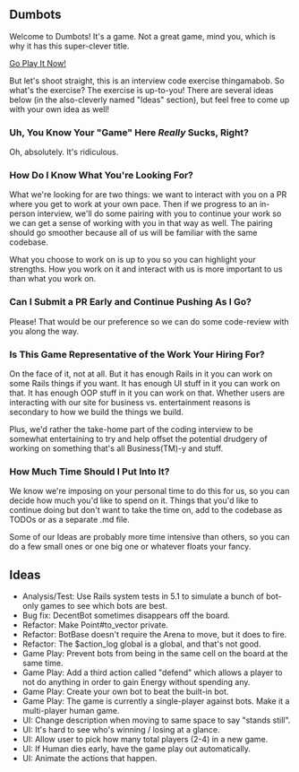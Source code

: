 ## Dumbots

Welcome to Dumbots! It's a game. Not a great game, mind you, which is why it
has this super-clever title. 

[Go Play It Now!](https://dumbots.herokuapp.com/)

But let's shoot straight, this is an interview code exercise thingamabob. So
what's the exercise? The exercise is up-to-you! There are several ideas below
(in the also-cleverly named "Ideas" section), but feel free to come up with
your own idea as well!

### Uh, You Know Your "Game" Here _Really_ Sucks, Right?

Oh, absolutely. It's ridiculous. 

### How Do I Know What You're Looking For?

What we're looking for are two things: we want to interact with you on a PR
where you get to work at your own pace. Then if we progress to an in-person
interview, we'll do some pairing with you to continue your work so we can get a
sense of working with you in that way as well. The pairing should go smoother
because all of us will be familiar with the same codebase.

What you choose to work on is up to you so you can highlight your strengths.
How you work on it and interact with us is more important to us than what you
work on.

### Can I Submit a PR Early and Continue Pushing As I Go?

Please! That would be our preference so we can do some code-review with you
along the way.

### Is This Game Representative of the Work Your Hiring For?

On the face of it, not at all. But it has enough Rails in it you can work on
some Rails things if you want. It has enough UI stuff in it you can work on
that. It has enough OOP stuff in it you can work on that. Whether users are
interacting with our site for business vs. entertainment reasons is secondary
to how we build the things we build.

Plus, we'd rather the take-home part of the coding interview to be somewhat
entertaining to try and help offset the potential drudgery of working on
something that's all Business(TM)-y and stuff.

### How Much Time Should I Put Into It?

We know we're imposing on your personal time to do this for us, so you can
decide how much you'd like to spend on it. Things that you'd like to continue
doing but don't want to take the time on, add to the codebase as TODOs or as a
separate .md file.

Some of our Ideas are probably more time intensive than others, so you can do a
few small ones or one big one or whatever floats your fancy.

## Ideas

- Analysis/Test: Use Rails system tests in 5.1 to simulate a bunch of bot-only 
  games to see which bots are best. 
- Bug fix: DecentBot sometimes disappears off the board.
- Refactor: Make Point#to_vector private.
- Refactor: BotBase doesn't require the Arena to move, but it does to fire. 
- Refactor: The $action_log global is a global, and that's not good.
- Game Play: Prevent bots from being in the same cell on the board at the same 
  time.
- Game Play: Add a third action called "defend" which allows a player to not
  do anything in order to gain Energy without spending any. 
- Game Play: Create your own bot to beat the built-in bot.
- Game Play: The game is currently a single-player against bots. Make it
  a multi-player human game. 
- UI: Change description when moving to same space to say "stands still".
- UI: It's hard to see who's winning / losing at a glance.
- UI: Allow user to pick how many total players (2-4) in a new game.
- UI: If Human dies early, have the game play out automatically. 
- UI: Animate the actions that happen.
